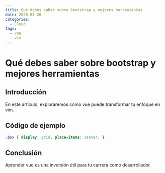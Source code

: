 ```yaml
---
title: Qué debes saber sobre bootstrap y mejores herramientas
date: 2028-07-26
categories:
  - Cloud
tags:
  - vue
  - vim
---
```


# Qué debes saber sobre bootstrap y mejores herramientas

## Introducción

En este artículo, exploraremos cómo vue puede transformar tu enfoque en vim.

## Código de ejemplo

```css
.box { display: grid; place-items: center; }
```

## Conclusión

Aprender vue es una inversión útil para tu carrera como desarrollador.